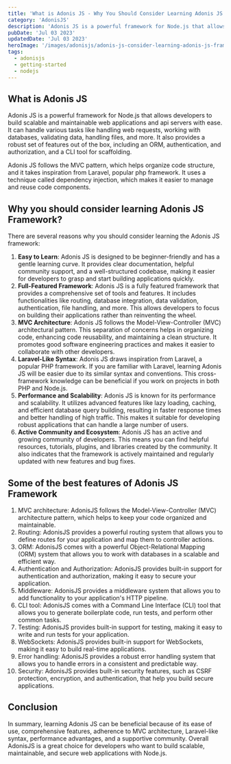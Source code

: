 ```yaml
---
title: 'What is Adonis JS - Why You Should Consider Learning Adonis JS Framework'
category: 'AdonisJS'
description: 'Adonis JS is a powerful framework for Node.js that allows developers to build scalable and maintainable web applications and api servers with ease.'
pubDate: 'Jul 03 2023'
updatedDate: 'Jul 03 2023'
heroImage: '/images/adonisjs/adonis-js-consider-learning-adonis-js-framework.png'
tags:
  - adonisjs
  - getting-started
  - nodejs
---
```


## What is Adonis JS

Adonis JS is a powerful framework for Node.js that allows developers to build scalable and maintainable web applications and api servers with ease. It can handle various tasks like handling web requests, working with databases, validating data, handling files, and more. It also provides a robust set of features out of the box, including an ORM, authentication, and authorization, and a CLI tool for scaffolding.

Adonis JS follows the MVC pattern, which helps organize code structure, and it takes inspiration from Laravel, popular php framework. It uses a technique called dependency injection, which makes it easier to manage and reuse code components.

## Why you should consider learning Adonis JS Framework?

There are several reasons why you should consider learning the Adonis JS framework:

1. **Easy to Learn**: Adonis JS is designed to be beginner-friendly and has a gentle learning curve. It provides clear documentation, helpful community support, and a well-structured codebase, making it easier for developers to grasp and start building applications quickly.
2. **Full-Featured Framework**: Adonis JS is a fully featured framework that provides a comprehensive set of tools and features. It includes functionalities like routing, database integration, data validation, authentication, file handling, and more. This allows developers to focus on building their applications rather than reinventing the wheel.
3. **MVC Architecture**: Adonis JS follows the Model-View-Controller (MVC) architectural pattern. This separation of concerns helps in organizing code, enhancing code reusability, and maintaining a clean structure. It promotes good software engineering practices and makes it easier to collaborate with other developers.
4. **Laravel-Like Syntax**: Adonis JS draws inspiration from Laravel, a popular PHP framework. If you are familiar with Laravel, learning Adonis JS will be easier due to its similar syntax and conventions. This cross-framework knowledge can be beneficial if you work on projects in both PHP and Node.js.
5. **Performance and Scalability**: Adonis JS is known for its performance and scalability. It utilizes advanced features like lazy loading, caching, and efficient database query building, resulting in faster response times and better handling of high traffic. This makes it suitable for developing robust applications that can handle a large number of users.
6. **Active Community and Ecosystem**: Adonis JS has an active and growing community of developers. This means you can find helpful resources, tutorials, plugins, and libraries created by the community. It also indicates that the framework is actively maintained and regularly updated with new features and bug fixes.

## Some of the best features of Adonis JS Framework

1. MVC architecture: AdonisJS follows the Model-View-Controller (MVC) architecture pattern, which helps to keep your code organized and maintainable.
2. Routing: AdonisJS provides a powerful routing system that allows you to define routes for your application and map them to controller actions.
3. ORM: AdonisJS comes with a powerful Object-Relational Mapping (ORM) system that allows you to work with databases in a scalable and efficient way.
4. Authentication and Authorization: AdonisJS provides built-in support for authentication and authorization, making it easy to secure your application.
5. Middleware: AdonisJS provides a middleware system that allows you to add functionality to your application's HTTP pipeline.
6. CLI tool: AdonisJS comes with a Command Line Interface (CLI) tool that allows you to generate boilerplate code, run tests, and perform other common tasks.
7. Testing: AdonisJS provides built-in support for testing, making it easy to write and run tests for your application.
8. WebSockets: AdonisJS provides built-in support for WebSockets, making it easy to build real-time applications.
9. Error handling: AdonisJS provides a robust error handling system that allows you to handle errors in a consistent and predictable way.
10. Security: AdonisJS provides built-in security features, such as CSRF protection, encryption, and authentication, that help you build secure applications.

## **Conclusion**

In summary, learning Adonis JS can be beneficial because of its ease of use, comprehensive features, adherence to MVC architecture, Laravel-like syntax, performance advantages, and a supportive community. Overall AdonisJS is a great choice for developers who want to build scalable, maintainable, and secure web applications with Node.js.
